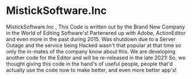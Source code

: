 # MistickSoftware.Inc
MistickSoftware.Inc , This  Code is written out by the Brand New Company in the World of Editing Software's! Partenered up with Adobe, ActionEditor and even more in the past during 2015. Was shutdown due to a Server Outage and the service being Hacked wasn't that popular at that time so only the in-mates of the company know about this. We are developing another code for the Editor and will be re-released in the late 2021! So, we thought giving this code in the hand's of useful people, people that'd actually use the code now to make better, and even more better app's!
